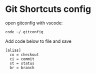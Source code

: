 # Git Shortcuts config

open gitconfig with vscode:
```
code ~/.gitconfig
```

Add code below to file and save

```
[alias]
  co = checkout
  ci = commit
  st = status
  br = branch
```
